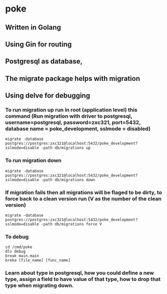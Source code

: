 # poke
## Written in Golang
## Using Gin for routing 
## Postgresql as database, 
## The migrate package helps with migration 
## Using delve for debugging

### To run migration up run in root (application level) this command (Run migration with driver to postgresql, username=postgresql, password=zxc321, port=5432, database name = poke_development, sslmode = disabled)
```
migrate -database postgres://postgres:zxc321@localhost:5432/poke_development?sslmode=disable -path db/migrations up
```
### To run migration down
```
migrate -database postgres://postgres:zxc321@localhost:5432/poke_development?sslmode=disable -path db/migrations down
```
### If migration fails then all migrations will be flaged to be dirty, to force back to a clean version run (V as the number of the clean version)
```
migrate -database postgres://postgres:zxc321@localhost:5432/poke_development?sslmode=disable -path db/migrations force V
```

### To debug 
```
cd /cmd/poke
dlv debug
break main.main
breka [file_name] [func_name]
```

### Learn about type in postgresql, how you could define a new type, assign a field to have value of that type, how to drop that type when migrating down. 